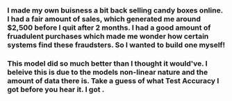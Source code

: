 ### I made my own buisness a bit back selling candy boxes online. I had a fair amount of sales, which generated me around $2,500 before I quit after 2 months. I had a good amount of fruadulent purchases which made me wonder how certain systems find these fraudsters. So I wanted to build one myself!
### This model did so much better than I thought it would've. I beleive this is due to the models non-linear nature and the amount of data there is. Take a guess of what Test Accuracy I got before you hear it. I got .
